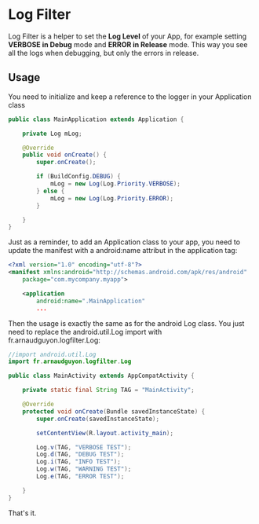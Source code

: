 # Log Filter #

Log Filter is a helper to set the **Log Level** of your App, for example setting **VERBOSE in Debug** mode and **ERROR in Release** mode. This way you see all the logs when debugging, but only the errors in release.

## Usage ##

You need to initialize and keep a reference to the logger in your Application class

```java
public class MainApplication extends Application {

    private Log mLog;

    @Override
    public void onCreate() {
        super.onCreate();

        if (BuildConfig.DEBUG) {
            mLog = new Log(Log.Priority.VERBOSE);
        } else {
            mLog = new Log(Log.Priority.ERROR);
        }

    }
}
```

Just as a reminder, to add an Application class to your app, you need to update the manifest with a android:name attribut in the application tag:

```xml
<?xml version="1.0" encoding="utf-8"?>
<manifest xmlns:android="http://schemas.android.com/apk/res/android"
    package="com.mycompany.myapp">

    <application
        android:name=".MainApplication"
        ...
```

Then the usage is exactly the same as for the android Log class. You just need to replace the android.util.Log import with fr.arnaudguyon.logfilter.Log:

```java
//import android.util.Log
import fr.arnaudguyon.logfilter.Log

public class MainActivity extends AppCompatActivity {

    private static final String TAG = "MainActivity";

    @Override
    protected void onCreate(Bundle savedInstanceState) {
        super.onCreate(savedInstanceState);

        setContentView(R.layout.activity_main);

        Log.v(TAG, "VERBOSE TEST");
        Log.d(TAG, "DEBUG TEST");
        Log.i(TAG, "INFO TEST");
        Log.w(TAG, "WARNING TEST");
        Log.e(TAG, "ERROR TEST");

    }
}

```

That's it.

